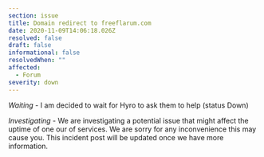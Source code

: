 ```yaml
---
section: issue
title: Domain redirect to freeflarum.com
date: 2020-11-09T14:06:18.026Z
resolved: false
draft: false
informational: false
resolvedWhen: ""
affected:
  - Forum
severity: down
---
```

*Waiting -* I am decided to wait for Hyro to ask them to help (status Down)

*Investigating* - We are investigating a potential issue that might affect the uptime of one our of services. We are sorry for any inconvenience this may cause you. This incident post will be updated once we have more information.
